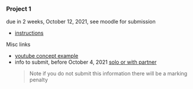 ### Project 1 
due in 2 weeks, October 12, 2021, see moodle for submission
* [instructions](https://docs.google.com/document/d/17K_KvJIVcshm2IA4eIWG2lnMHmtewJ43/edit?usp=sharing&ouid=101035714441841023133&rtpof=true&sd=true)

Misc links
* [youtube concept example](https://www.youtube.com/watch?v=Y9Bm5ZFXO3s)
* info to submit, before October 4, 2021 [solo or with partner](https://docs.google.com/forms/d/1zZoSvRdWZFgZTqHLDiXXW2rafpE1ICED_MCoE7FbSY4/edit?usp=sharing)
  > Note if you do not submit this information there will be a marking penalty
